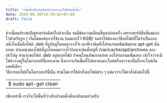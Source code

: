 ```yaml
---
title: 'เพิ่มพื้นที่ฮาร์ดดิสก์ด้วยการลบไฟล์ติดตั้งทิ้ง'
date: 2010-08-30T14:59:02+07:00
draft: false
---
```

ช่วงนี้ผมประสบปัญหาฮาร์ดดิสก์ใกล้จะเต็ม จนมีข้อความเตือนขึ้นมาบ่อยครั้ง เพราะพาร์ทิชั่นที่ผมแบ่งไว้สำหรับรูท / เริ่มไม่พอต่อการใช้งาน (ผมแบ่งไว้ 6GB) จนทำให้ต้องหาวิธีลบไฟล์ที่ไม่จำเป็นออก หนึ่งในนั้นคือไฟล์ .deb ที่อูบันตูโหลดมาวางไว้เวลาที่เราติดตั้งโปรแกรมเพิ่มเติมผ่าน apt-get นั่นแหละ
ตำแหน่งของไฟล์ที่ถูกโหลดมาวางไว้ก่อนจะติดตั้งอยู่ที่ /var/cache/apt/archives ลองเข้าไปดู ท่านจะพบไฟล์ .deb อยู่หลายไฟล์ ถ้าคนไหนอัพเกรดบ่อย ลงโปรแกรมเพิ่มเยอะ เข้าใจว่าจะมีไฟล์วางอยู่ในไดเรกทอรีนี้เยอะตาม ซึ่งอาจจะกินพื้นที่ไปหลายเมกะไบต์หรืออาจจะเป็นกิ๊กกะไบต์กันเลยทีเดียว <br>
วิธีการลบไฟล์ในไดเรกทอรีนี้นั้น ท่านไม่ควรใช้คำสั่งลบไฟล์ตรง ๆ  แต่ควรจะใช้คำสั่งดังต่อไปนี้
<table class="table table-bordered">
      <td>
        $ sudo apt-get clean
      </td>
</table>
เพียงเท่านี้ เราก็จะได้พื้นที่ว่างอีกส่วนหนึ่งคืนกลับมาแล้วครับ